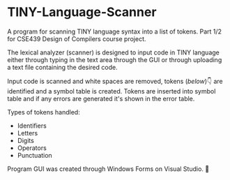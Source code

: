 # TINY-Language-Scanner
A program for scanning TINY language syntax into a list of tokens. 
Part 1/2 for CSE439 Design of Compilers course project.

The lexical analyzer (scanner) is designed to input code in TINY language either through typing 
in the text area through the GUI or through uploading a text file containing the desired code. 

Input code is scanned and white spaces are removed, tokens (*below*):point_down: are identified and a symbol table is created. 
Tokens are inserted into symbol table and if any errors are generated it's shown in the error table.

Types of tokens handled:
- Identifiers
- Letters
- Digits
- Operators
- Punctuation

Program GUI was created through Windows Forms on Visual Studio. :art:
